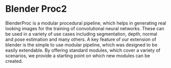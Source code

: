 # Blender Proc2

BlenderProc is a modular procedural pipeline, which helps in generating real looking images for the training of convolutional neural networks. 
These can be used in a variety of use cases including segmentation, depth, normal and pose estimation and many others. 
A key feature of our extension of blender is the simple to use modular pipeline, which was designed to be easily extendable. 
By offering standard modules, which cover a variety of scenarios, we provide a starting point on which new modules can be created.
